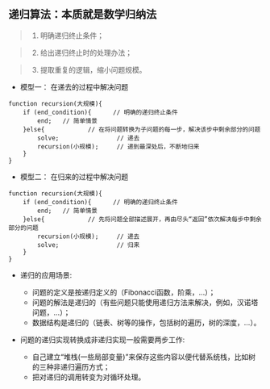 ## 递归算法：本质就是数学归纳法

> 1. 明确递归终止条件；

> 2. 给出递归终止时的处理办法；

> 3. 提取重复的逻辑，缩小问题规模。

- 模型一： 在递去的过程中解决问题
```
function recursion(大规模){
    if (end_condition){      // 明确的递归终止条件
        end;   // 简单情景
    }else{            // 在将问题转换为子问题的每一步，解决该步中剩余部分的问题
        solve;                // 递去
        recursion(小规模);     // 递到最深处后，不断地归来
    }
}
```

- 模型二： 在归来的过程中解决问题
```
function recursion(大规模){
    if (end_condition){      // 明确的递归终止条件
        end;   // 简单情景
    }else{            // 先将问题全部描述展开，再由尽头“返回”依次解决每步中剩余部分的问题
        recursion(小规模);     // 递去
        solve;                // 归来
    }
}
```

- 递归的应用场景:
	- 问题的定义是按递归定义的（Fibonacci函数，阶乘，…）；
	- 问题的解法是递归的（有些问题只能使用递归方法来解决，例如，汉诺塔问题，…）；
	- 数据结构是递归的（链表、树等的操作，包括树的遍历，树的深度，…）。

- 问题的递归实现转换成非递归实现一般需要两步工作:
	- 自己建立“堆栈(一些局部变量)”来保存这些内容以便代替系统栈，比如树的三种非递归遍历方式；
	- 把对递归的调用转变为对循环处理。
